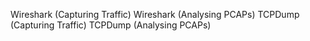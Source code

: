 Wireshark (Capturing Traffic)
Wireshark (Analysing PCAPs)
TCPDump (Capturing Traffic)
TCPDump (Analysing PCAPs)
